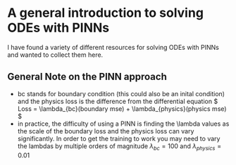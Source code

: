 # A general introduction to solving ODEs with PINNs
I have found a variety of different resources for solving ODEs with PINNs and wanted to collect them here.
## General Note on the PINN approach
- bc stands for boundary condition (this could also be an inital condition) and the physics loss is the difference from the differential equation
$ Loss = \lambda_{bc}(boundary mse) + \lambda_{physics}(physics mse) $
- in practice, the difficulty of using a PINN is finding the \lambda values as the scale of the boundary loss and the physics loss can vary significantly. In order to get the training to work you may need to vary the lambdas by multiple orders of magnitude $\lambda_{bc} = 100$ and $\lambda_{physics} = 0.01$
